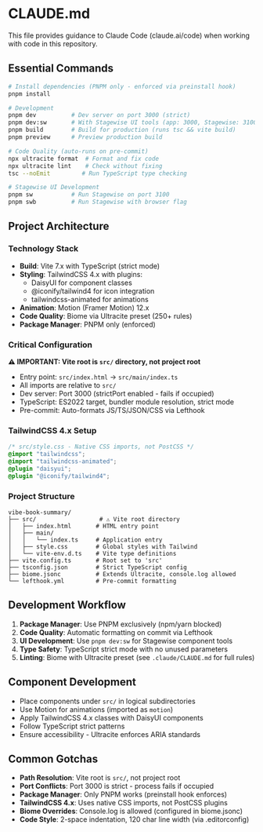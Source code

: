 # CLAUDE.md

This file provides guidance to Claude Code (claude.ai/code) when working with code in this repository.

## Essential Commands

```bash
# Install dependencies (PNPM only - enforced via preinstall hook)
pnpm install

# Development
pnpm dev          # Dev server on port 3000 (strict)
pnpm dev:sw       # With Stagewise UI tools (app: 3000, Stagewise: 3100)
pnpm build        # Build for production (runs tsc && vite build)
pnpm preview      # Preview production build

# Code Quality (auto-runs on pre-commit)
npx ultracite format  # Format and fix code
npx ultracite lint    # Check without fixing
tsc --noEmit         # Run TypeScript type checking

# Stagewise UI Development
pnpm sw           # Run Stagewise on port 3100
pnpm swb          # Run Stagewise with browser flag
```

## Project Architecture

### Technology Stack
- **Build**: Vite 7.x with TypeScript (strict mode)
- **Styling**: TailwindCSS 4.x with plugins:
  - DaisyUI for component classes
  - @iconify/tailwind4 for icon integration
  - tailwindcss-animated for animations
- **Animation**: Motion (Framer Motion) 12.x
- **Code Quality**: Biome via Ultracite preset (250+ rules)
- **Package Manager**: PNPM only (enforced)

### Critical Configuration

**⚠️ IMPORTANT: Vite root is `src/` directory, not project root**
- Entry point: `src/index.html` → `src/main/index.ts`
- All imports are relative to `src/`
- Dev server: Port 3000 (strictPort enabled - fails if occupied)
- TypeScript: ES2022 target, bundler module resolution, strict mode
- Pre-commit: Auto-formats JS/TS/JSON/CSS via Lefthook

### TailwindCSS 4.x Setup
```css
/* src/style.css - Native CSS imports, not PostCSS */
@import "tailwindcss";
@import "tailwindcss-animated";
@plugin "daisyui";
@plugin "@iconify/tailwind4";
```

### Project Structure
```
vibe-book-summary/
├── src/                  # ⚠️ Vite root directory
│   ├── index.html       # HTML entry point
│   ├── main/
│   │   └── index.ts     # Application entry
│   ├── style.css        # Global styles with Tailwind
│   └── vite-env.d.ts    # Vite type definitions
├── vite.config.ts       # Root set to 'src'
├── tsconfig.json        # Strict TypeScript config
├── biome.jsonc          # Extends Ultracite, console.log allowed
└── lefthook.yml         # Pre-commit formatting
```

## Development Workflow

1. **Package Manager**: Use PNPM exclusively (npm/yarn blocked)
2. **Code Quality**: Automatic formatting on commit via Lefthook
3. **UI Development**: Use `pnpm dev:sw` for Stagewise component tools
4. **Type Safety**: TypeScript strict mode with no unused parameters
5. **Linting**: Biome with Ultracite preset (see `.claude/CLAUDE.md` for full rules)

## Component Development

- Place components under `src/` in logical subdirectories
- Use Motion for animations (imported as `motion`)
- Apply TailwindCSS 4.x classes with DaisyUI components
- Follow TypeScript strict patterns
- Ensure accessibility - Ultracite enforces ARIA standards

## Common Gotchas

- **Path Resolution**: Vite root is `src/`, not project root
- **Port Conflicts**: Port 3000 is strict - process fails if occupied
- **Package Manager**: Only PNPM works (preinstall hook enforces)
- **TailwindCSS 4.x**: Uses native CSS imports, not PostCSS plugins
- **Biome Overrides**: Console.log is allowed (configured in biome.jsonc)
- **Code Style**: 2-space indentation, 120 char line width (via .editorconfig)
